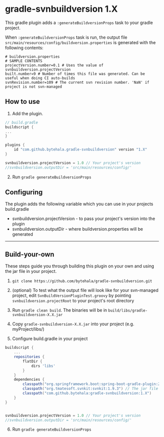 # gradle-svnbuildversion 1.X

This gradle plugin adds a `:generateBuildversionProps` task to your gradle project.

When `:generateBuildversionProps` task is run, the output file `src/main/resources/config/buildversion.properties` is generated with the following contents:
```properties
# buildversion.properties
# SAMPLE CONTENTS
projectVersion.number=0.1 # Uses the value of svnbuildversion.projectVersion
built.number=9 # Number of times this file was generated. Can be useful when doing CI auto-builds
svnRevision.number=109 # The current svn revision number. 'NaN' if project is not svn-managed

```


## How to use

1. Add the plugin.

```groovy
// build.gradle
buildscript {
...
}

plugins {
    id "com.github.bytehala.gradle-svnbuildversion" version "1.X"
}

svnbuildversion.projectVersion = 1.0 // Your project's version
//svnbuildversion.outputDir = 'src/main/resources/config/'
```

2. Run `gradle generateBuildversionProps`

## Configuring

The plugin adds the following variable which you can use in your projects build.gradle
- svnbuildversion.projectVersion - to pass your project's version into the plugin
- svnbuildversion.outputDir - where buildversion.properties will be generated

---


## Build-your-own
These steps guide you through building this plugin on your own and using the jar file in your project.

1. `git clone https://github.com/bytehala/gradle-svnbuildversion.git`

2. (optional) To test what the output file will look like for your svn-managed project, edit `SvnBuildVersionPluginTest.groovy` by pointing `svnbuildversion.projectRoot` to your project's root directory

3. Run `gradle clean build`. The binaries will be in `build/libs/gradle-svnbuildversion-X.X.jar`

4. Copy `gradle-svnbuildversion-X.X.jar` into your project (e.g. myProject/libs/)

5. Configure build.gradle in your project
```groovy
buildscript {
    ...
    repositories {
        flatDir {
            dirs 'libs'
        }
    }
    dependencies {
        classpath("org.springframework.boot:spring-boot-gradle-plugin:2.0.3.RELEASE")
        classpath("org.tmatesoft.svnkit:svnkit:1.9.3") // The jar file depends on this library
        classpath("com.github.bytehala:gradle-svnbuildversion:1.X")
    }
}


svnbuildversion.projectVersion = 1.0 // Your project's version
//svnbuildversion.outputDir = 'src/main/resources/config/'
```

6. Run `gradle generateBuildversionProps`
